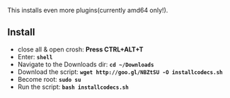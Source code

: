 This installs even more plugins(currently amd64 only!).

## Install

* close all & open crosh: **Press CTRL+ALT+T**
* Enter: **`shell`**
* Navigate to the Downloads dir: **`cd ~/Downloads`**
* Download the script: **`wget http://goo.gl/NBZtSU -O installcodecs.sh`**
* Become root: **`sudo su`**
* Run the script: **`bash installcodecs.sh`**
